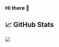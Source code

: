 ### Hi there 👋

## &#x1f4c8; GitHub Stats
<a href="https://github.com/souvikbachhar/souvikbachhar">
  <img align="center" src="https://github-readme-stats.vercel.app/api/top-langs/?username=souvikbachhar&hide=tex&title_color=f45fff&text_color=c9cacc&icon_color=2bbc8a&bg_color=1d1f21&langs_count=5" />
</a>

<!--
**souvikbachhar/souvikbachhar** is a ✨ _special_ ✨ repository because its `README.md` (this file) appears on your GitHub profile.

Here are some ideas to get you started:

- 🔭 I’m currently working on ...
- 🌱 I’m currently learning ...
- 👯 I’m looking to collaborate on ...
- 🤔 I’m looking for help with ...
- 💬 Ask me about ...
- 📫 How to reach me: ...
- 😄 Pronouns: ...
- ⚡ Fun fact: ...
-->
